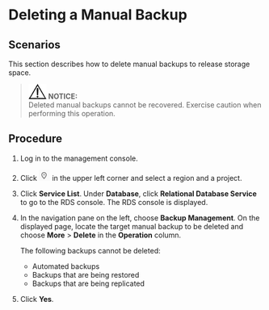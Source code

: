 # Deleting a Manual Backup<a name="en-us_topic_pg_0037000198"></a>

## **Scenarios**<a name="en-us_topic_0037000198_section17499198135414"></a>

This section describes how to delete manual backups to release storage space.

>![](public_sys-resources/icon-notice.gif) **NOTICE:**   
>Deleted manual backups cannot be recovered. Exercise caution when performing this operation.  

## Procedure<a name="en-us_topic_0037000198_s84d6bef8cb664c9480d4c8fbec48744f"></a>

1.  Log in to the management console.
2.  Click  ![](figures/region.png)  in the upper left corner and select a region and a project.
3.  Click  **Service List**. Under  **Database**, click  **Relational Database Service**  to go to the RDS console. The RDS console is displayed.
4.  In the navigation pane on the left, choose  **Backup Management**. On the displayed page, locate the target manual backup to be deleted and choose  **More**  \>  **Delete**  in the  **Operation**  column.

    The following backups cannot be deleted:

    -   Automated backups
    -   Backups that are being restored
    -   Backups that are being replicated

5.  Click  **Yes**.

